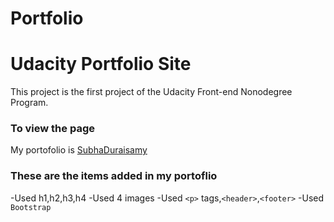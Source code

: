 # Portfolio

# Udacity Portfolio Site
This project is the first project of the Udacity Front-end Nonodegree Program. 

### To view the page

My portofolio is [SubhaDuraisamy](https://subhaduraisamy.github.io/myfirstproject/)

### These are the items added in my portoflio

-Used h1,h2,h3,h4
-Used 4 images
-Used `<p>` tags,`<header>`,`<footer>`
-Used `Bootstrap`